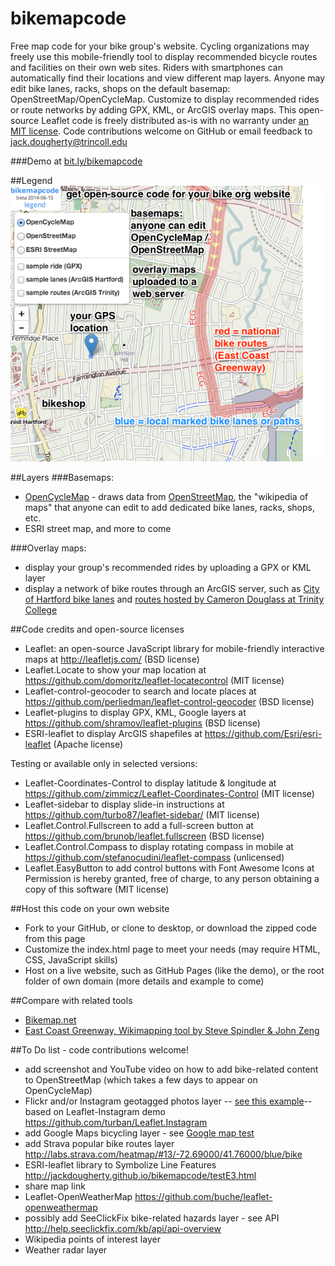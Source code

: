 bikemapcode
===========

Free map code for your bike group's website. Cycling organizations may freely use this mobile-friendly tool to display recommended bicycle routes and facilities on their own web sites. Riders with smartphones can automatically find their locations and view different map layers. Anyone may edit bike lanes, racks, shops on the default basemap: OpenStreetMap/OpenCycleMap. Customize to display recommended rides or route networks by adding GPX, KML, or ArcGIS overlay maps. This open-source Leaflet code is freely distributed as-is with no warranty under [an MIT license](https://raw.githubusercontent.com/JackDougherty/bikemapcode/master/LICENSE). Code contributions welcome on GitHub or email feedback to [jack.dougherty@trincoll.edu](mailto:jack.dougherty@trincoll.edu)

###Demo at [bit.ly/bikemapcode](http://jackdougherty.github.io/bikemapcode)

##Legend
![legend](https://raw.githubusercontent.com/JackDougherty/bikemapcode/master/legend.png "legend")

##Layers
###Basemaps:
- [OpenCycleMap](http://www.opencyclemap.org/) - draws data from [OpenStreetMap](http://www.openstreetmap.org/), the "wikipedia of maps" that anyone can edit to add dedicated bike lanes, racks, shops, etc.
- ESRI street map, and more to come

###Overlay maps:
- display your group's recommended rides by uploading a GPX or KML layer
- display a network of bike routes through an ArcGIS server, such as [City of Hartford bike lanes](http://gis1.hartford.gov/arcgis/rest/services/OpenData_Community/MapServer/9) and [routes hosted by Cameron Douglass at Trinity College](http://services1.arcgis.com/5rblLCKLgS4Td60j/ArcGIS/rest/services/04212014online/FeatureServer)

##Code credits and open-source licenses
- Leaflet: an open-source JavaScript library for mobile-friendly interactive maps at http://leafletjs.com/ (BSD license)
- Leaflet.Locate to show your map location at https://github.com/domoritz/leaflet-locatecontrol (MIT license)
- Leaflet-control-geocoder to search and locate places at https://github.com/perliedman/leaflet-control-geocoder (BSD license)
- Leaflet-plugins to display GPX, KML, Google layers at https://github.com/shramov/leaflet-plugins (BSD license)
- ESRI-leaflet to display ArcGIS shapefiles at https://github.com/Esri/esri-leaflet (Apache license)

Testing or available only in selected versions:
- Leaflet-Coordinates-Control to display latitude & longitude at https://github.com/zimmicz/Leaflet-Coordinates-Control (MIT license)
- Leaflet-sidebar to display slide-in instructions at https://github.com/turbo87/leaflet-sidebar/ (MIT license)
- Leaflet.Control.Fullscreen to add a full-screen button at https://github.com/brunob/leaflet.fullscreen (BSD license)
- Leaflet.Control.Compass to display rotating compass in mobile at https://github.com/stefanocudini/leaflet-compass (unlicensed)
- Leaflet.EasyButton to add control buttons with Font Awesome Icons at Permission is hereby granted, free of charge, to any person obtaining a copy of this software (MIT license)

##Host this code on your own website
- Fork to your GitHub, or clone to desktop, or download the zipped code from this page
- Customize the index.html page to meet your needs (may require HTML, CSS, JavaScript skills)
- Host on a live website, such as GitHub Pages (like the demo), or the root folder of own domain (more details and example to come)

##Compare with related tools
- [Bikemap.net](http://bikemap.net/en)
- [East Coast Greenway, Wikimapping tool by Steve Spindler & John Zeng](http://map.greenway.org/)

##To Do list - code contributions welcome!
- add screenshot and YouTube video on how to add bike-related content to OpenStreetMap (which takes a few days to appear on OpenCycleMap)
- Flickr and/or Instagram geotagged photos layer -- [see this example](http://jackdougherty.github.io/Leaflet.Instagram/examples/)-- based on Leaflet-Instagram demo https://github.com/turban/Leaflet.Instagram
- add Google Maps bicycling layer - see [Google map test](http://jackdougherty.github.io/bikemapcode/testG.html)
- add Strava popular bike routes layer http://labs.strava.com/heatmap/#13/-72.69000/41.76000/blue/bike
- ESRI-leaflet library to Symbolize Line Features http://jackdougherty.github.io/bikemapcode/testE3.html
- share map link
- Leaflet-OpenWeatherMap https://github.com/buche/leaflet-openweathermap
- possibly add SeeClickFix bike-related hazards layer - see API http://help.seeclickfix.com/kb/api/api-overview
- Wikipedia points of interest layer
- Weather radar layer
